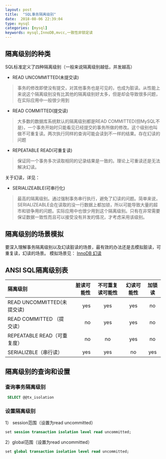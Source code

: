 ```yaml
---
layout: post
title:  "SQL事务隔离级别"
date:  2018-08-06 22:39:04
type: mysql
categories: [mysql]
keywords: mysql,InnoDB,mvcc,一致性非锁定读
---
```



## 隔离级别的种类
SQL标准定义了四种隔离级别（一般来说隔离级别越低，并发越高）
- ​READ UNCOMMITTED(未提交读)
>​事务的修改即使没有提交，对其他事务也是可见的，也成为脏读。从性能上来说这个隔离级别没有比其他的隔离级别好太多，但是却会导致很多问题，在实际应用中一般很少用到

- ​READ COMMITTED(提交读)
>​大多数的数据库系统默认的隔离级别都是READ COMMITTED(但MySQL不是)，一个事务开始时只能看见已经提交的事务所做的修改。这个级别也叫做不可重复读。两次执行同样的查询可能会读到不一样的结果。存在幻读的问题

- ​REPEATABLE READ(可重复读)
>​保证同一个事务多次读取相同的记录结果是一致的。理论上可重读还是无法解决幻读。

关于幻读，详见：
- ​SERIALIZEABLE(可串行化)
>​最高的隔离级别。通过强制事务串行执行，避免了幻读的问题。简单来说，SERIALIZEABLE会在读取的没一行数据上都加锁，所以可能导致大量的超市和锁争用的问题。实际应用中也很少用到这个隔离级别。只有在非常需要保证数据一致性而且可以接受没有并发的情况，才考虑采用该级别。


## 隔离级别的场景模拟
要深入理解事务隔离级别以及幻读脏读的场景，最有效的办法还是去模拟脏读，可重复读，幻读的场景。
模拟场景见：
[InnoDB 幻读](http://zhizus.com/2018-08-6-InnoDB%20Phantom%20Problem.html)


## ANSI SQL隔离级别表
| 隔离级别 | 脏读可能性 | 不可重复读可能性 |幻读可能性|加锁读|
| :------| ------: | :------: |:------: |:------: |
| READ UNCOMMITTED(未提交读) | yes | yes |yes|no|
| READ COMMITTED （提交读）| no | yes |yes|no|
| REPEATABLE READ（可重复度）|no|no|yes|no|
| SERIALIZBLE（串行读）|yes|yes|no|yes|


## 隔离级别的查询和设置
### 查询事务隔离级别

```sql
​ SELECT @@tx_isolation
```
### 设置隔离级别
1） session范围（设置为read uncommitted）

```sql
​set session transaction isolation level read uncommitted;
```

2）global范围（设置为read uncommitted）
```sql
​set global transaction isolation level read uncommitted;
```